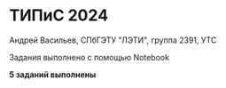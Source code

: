 # ТИПиС 2024
Андрей Васильев, СПбГЭТУ "ЛЭТИ", группа 2391, УТС

Задания выполнено с помощью Notebook

**5 заданий выполнены**
